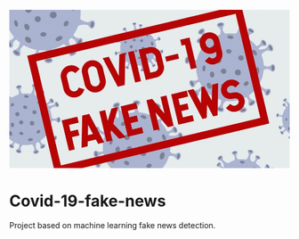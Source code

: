 ![Covid-19_fake_news](/images/covid_19_fake_news.jpeg)

# Covid-19-fake-news
Project based on machine learning fake news detection.
